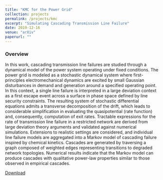 ```yaml
---
title: "KMC for the Power Grid"
collection: projects
permalink: /projects/kmc
excerpt: "Simulating Cascading Transmission Line Failure"
date: 2019-12-16
venue: "arXiv"
paperurl: ""
---
```

### Overview
In this work, cascading transmission line failures are studied through a dynamical model of the power system operating under fixed conditions. The power grid is modeled as a stochastic dynamical system where first-principles electromechanical dynamics are excited by small Gaussian disturbances in demand and generation around a specified operating point. In this context, a single line failure is interpreted in a large deviation context as a first escape event across a surface in phase space defined by line security constraints. The resulting system of stochastic differential equations admits a transverse decomposition of the drift, which leads to considerable simplification in evaluating the quasipotential (rate function) and, consequently, computation of exit rates. Tractable expressions for the rate of transmission line failure in a restricted network are derived from large deviation theory arguments and validated against numerical simulations. Extensions to realistic settings are considered, and individual line failure models are aggregated into a Markov model of cascading failure inspired by chemical kinetics. Cascades are generated by traversing a graph composed of weighted edges representing transitions to degraded network topologies. Numerical results indicate that the Markov model can produce cascades with qualitative power-law properties similar to those observed in empirical cascades.

[Download](https://arxiv.org/pdf/1912.08081.pdf)
